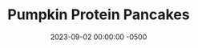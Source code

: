 ---
layout: post
title:  "Pumpkin Protein Pancakes"
date:   2023-09-02 00:00:00 -0500
categories:
- Recipes
- Breakfast
permalink: /recipes/pancake
image: /assets/Food/Breakfast/Pumpkin Pancake/pancake-cover.jpg
ing: pancake-ing
facts: pancake-facts
Prep: 20
Rest: 
Cook: 10
Source1: https://www.youtube.com/watch?v=lGQu2aFsnvc
Source2: 
tags: 
- oatmeal
- oats
- protein
- whey
- yogurt
- gluten free
- butternut
- squash
- sweet potato
Description: Unlike regular pancakes, these will serve to keep you fully all the way until lunch. With protein of the whey and fiber of the oats, plus the addition of pumpkin puree serve as a perfect fall recipe. These also work as waffles as well, but I prefer the pancakes.  For more pumpkin recipes, see my <a href="pumpkin-bread">Protein Pumpkin Loaf</a>, <a href="pumpkin-pie">Perfect Protein Packed Pumpkin Pie</a>, or <a href="oats-pumpkin">Pumpkin Pie Protein Overnight Oats</a>
Instructions: 
- In a medium bowl, whisk together all the ingredients.  You can replace the pumpkin puree with a mashed banana if you prefer. You can also use 1/2 tbsp (10 g) honey or 1 tbsp (15 g) mini chocolate chips in place of the liquid stevia or monk fruit.  Let batter rest for 5-10 minutes<br><br>

- Meanwhile, preheat a large nonstick pan over medium heat with a spray of oil. The pan should sound like it's sizzling lightly when the batter is spooned in<br><br>

- Scoop batter into the pan. Cover, and cook over medium heat for about a minute, or until bubbles start to form. Flip, and cook for an additional minute. Remove from the pan, transfer to a wire rack or plate, and repeat. This recipe should make about 6 small pancakes<br><br>

- Also works as waffles. Cook on medium heat or so for 2-3 minute
---